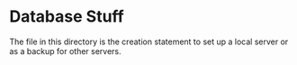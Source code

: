 # Database Stuff
The file in this directory is the creation statement to set up a local server or as a backup for other servers. 
